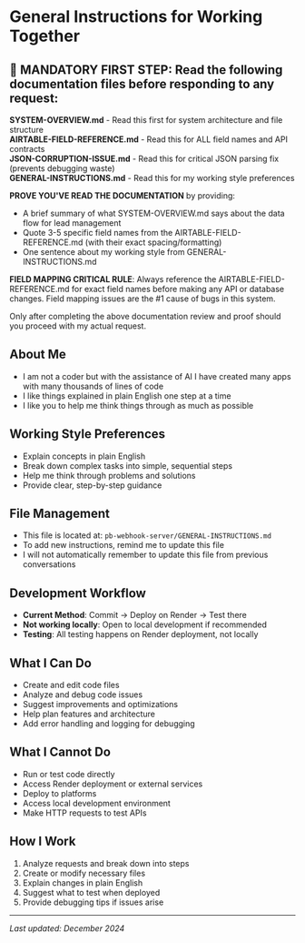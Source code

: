 # General Instructions for Working Together

## 🚨 MANDATORY FIRST STEP: Read the following documentation files before responding to any request:

**SYSTEM-OVERVIEW.md** - Read this first for system architecture and file structure  
**AIRTABLE-FIELD-REFERENCE.md** - Read this for ALL field names and API contracts  
**JSON-CORRUPTION-ISSUE.md** - Read this for critical JSON parsing fix (prevents debugging waste)  
**GENERAL-INSTRUCTIONS.md** - Read this for my working style preferences  

**PROVE YOU'VE READ THE DOCUMENTATION** by providing:
- A brief summary of what SYSTEM-OVERVIEW.md says about the data flow for lead management
- Quote 3-5 specific field names from the AIRTABLE-FIELD-REFERENCE.md (with their exact spacing/formatting)
- One sentence about my working style from GENERAL-INSTRUCTIONS.md

**FIELD MAPPING CRITICAL RULE**: Always reference the AIRTABLE-FIELD-REFERENCE.md for exact field names before making any API or database changes. Field mapping issues are the #1 cause of bugs in this system.

Only after completing the above documentation review and proof should you proceed with my actual request.

## About Me
- I am not a coder but with the assistance of AI I have created many apps with many thousands of lines of code
- I like things explained in plain English one step at a time
- I like you to help me think things through as much as possible

## Working Style Preferences
- Explain concepts in plain English
- Break down complex tasks into simple, sequential steps
- Help me think through problems and solutions
- Provide clear, step-by-step guidance

## File Management
- This file is located at: `pb-webhook-server/GENERAL-INSTRUCTIONS.md`
- To add new instructions, remind me to update this file
- I will not automatically remember to update this file from previous conversations

## Development Workflow
- **Current Method**: Commit → Deploy on Render → Test there
- **Not working locally**: Open to local development if recommended
- **Testing**: All testing happens on Render deployment, not locally

## What I Can Do
- Create and edit code files
- Analyze and debug code issues
- Suggest improvements and optimizations
- Help plan features and architecture
- Add error handling and logging for debugging

## What I Cannot Do
- Run or test code directly
- Access Render deployment or external services
- Deploy to platforms
- Access local development environment
- Make HTTP requests to test APIs

## How I Work
1. Analyze requests and break down into steps
2. Create or modify necessary files
3. Explain changes in plain English
4. Suggest what to test when deployed
5. Provide debugging tips if issues arise

---
*Last updated: December 2024* 